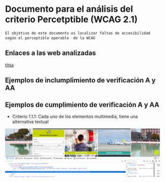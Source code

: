 # Documento para el análisis del criterio Percetptible  (WCAG 2.1)
    El objetivo de este documento es localizar faltas de accesibilidad 
    según el perceptible operable  de la WCAG

## Enlaces a las web analizadas 

[titsa](https://titsa.com/index.php)

## Ejemplos de inclumplimiento de verificación A y AA

## Ejemplos de cumplimiento de verificación A y AA
- Criterio 1.1.1: Cada uno de los elementos multimedia, tiene una alternativa textual

![criterio 1.1.1](/media/img/perceptible-titsa.png "Se puede comprobar de que además contiene texto")
